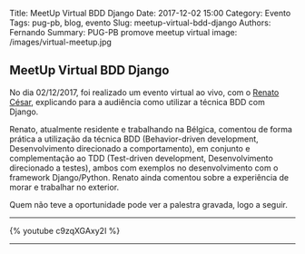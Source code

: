 Title: MeetUp Virtual BDD Django
Date: 2017-12-02 15:00
Category: Evento
Tags: pug-pb, blog, evento
Slug: meetup-virtual-bdd-django
Authors: Fernando
Summary: PUG-PB promove meetup virtual 
image: /images/virtual-meetup.jpg

## MeetUp Virtual BDD Django

No dia 02/12/2017, foi realizado um evento virtual ao vivo, com o [Renato 
César](https://linkedin.com/in/renatocesarlira), explicando para a audiência 
como utilizar a técnica BDD com Django. 

Renato, atualmente residente e trabalhando na Bélgica, comentou de forma 
prática a utilização da técnica BDD (Behavior-driven development, 
Desenvolvimento direcionado a comportamento), em conjunto e complementação 
ao TDD (Test-driven development, Desenvolvimento direcionado a testes), ambos 
com exemplos no desenvolvimento com o framework Django/Python. Renato ainda 
comentou sobre a experiência de morar e trabalhar no exterior.

Quem não teve a oportunidade pode ver a palestra gravada, logo a seguir. 

--------------------------------------------------

{% youtube c9zqXGAxy2I %}

--------------------------------------------------
